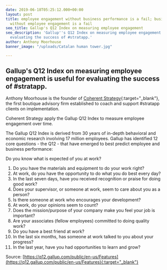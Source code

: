 ```yaml
---
date: 2019-06-18T05:25:12.000+00:00
layout: post
title: employee engagement without business performance is a fail; business performance
  without employee engagement is a fail
seo_title: Gallup's Q12 Index on measuring employee engagement
seo_description: 'Gallup''s Q12 Index on measuring employee engagement is useful for
  evaluating the success of #stratapp.'
author: Anthony Moorhouse
banner_image: "/uploads/Catalan human tower.jpg"

---
```

## Gallup's Q12 Index on measuring employee engagement is useful for evaluating the success of #stratapp.

Anthony Moorhouse is the founder of [Coherent Strategy](http://coherentstrat.com/ "Coherent Strategy"){:target="_blank"}, the first boutique advisory firm established to coach and support #stratapp clients on implementation.

Coherent Strategy apply the Gallup Q12 Index to measure employee engagement over time.

The Gallup Q12 Index is derived from 30 years of in-depth behavioral and economic research involving 17 million employees. Gallup has identified 12 core questions - the Q12 - that have emerged to best predict employee and business performance:

Do you know what is expected of you at work?

 1. Do you have the materials and equipment to do your work right?
 2. At work, do you have the opportunity to do what you do best every day?
 3. In the last seven days, have you received recognition or praise for doing good work?
 4. Does your supervisor, or someone at work, seem to care about you as a person?
 5. Is there someone at work who encourages your development?
 6. At work, do your opinions seem to count?
 7. Does the mission/purpose of your company make you feel your job is important?
 8. Are your associates (fellow employees) committed to doing quality work?
 9. Do you have a best friend at work?
10. In the last six months, has someone at work talked to you about your progress?
11. In the last year, have you had opportunities to learn and grow?

Source: [https://q12.gallup.com/public/en-us/Features](https://q12.gallup.com/public/en-us/Features){:target="_blank"}